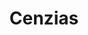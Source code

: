 ---
artist: 'Nicolas Jaar'
title: Cenzias
apple_link: 'https://music.apple.com/us/album/cenizas/1503396296'
link: 'https://www.dropbox.com/s/lb8fw5vtodcsjer/Jaar.zip?dl=1'
content: ""
new_image: ../assets/FFWD/Jaar.jpg
published_date: '2020-03-29T01:28:50.000Z'
---